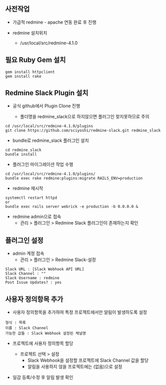 
## 사전작업
- 가급적 redmine - apache 연동 완료 후 진행 

- redmine 설치위치 
    - /usr/local/src/redmine-4.1.0

## 필요 Ruby Gem 설치 
```
gem install httpclient
gem install rake
```

## Redmine Slack Plugin 설치 

- 공식 github에서 Plugin Clone 진행 

    - 폴더명을 redmine_slack으로 하지않으면 플러그인 찾지못하므로 주의
```
cd /usr/local/src/redmine-4.1.0/plugins
git clone https://github.com/sciyoshi/redmine-slack.git redmine_slack
```
- bundle로 redmine_slack 플러그인 설치 

```
cd redmine_slack
bundle install 
```

- 플러그인 마이그레이션 작업 수행 
```
cd /usr/local/src/redmine-4.1.0/plugins/
bundle exec rake redmine:plugins:migrate RAILS_ENV=production
```

- redmine 재시작

```
systemctl restart httpd
or
bundle exec rails server webrick -e production -b 0.0.0.0 &
```

- redmine admin으로 접속 
    - 관리 > 플러그인 > Redmine Slack 플러그인이 존재하는지 확인

## 플러그인 설정 

- admin 계정 접속 
    - 관리 > 플러그인 > Redmine Slack-설정 

```
Slack URL : [Slack Webhook API URL]
Slack Channel : ""
Slack Username : redmine
Post Issue Updates? : yes
```

## 사용자 정의항목 추가 
- 사용자 정의항목을 추가하여 특정 프로젝트에서만 알림이 발생하도록 설정 

```
형식 : 목록 
이름 : Slack Channel
가능한 값들 : Slack Webhook 설정된 채널명 
```

- 프로젝트에 사용자 정의항목 할당 
    - 프로젝트 선택 > 설정 
        - Slack Webhook을 설정할 프로젝트에 Slack Channel 값을 할당
        - 알림을 사용하지 않을 프로젝트에는 (없음)으로 설정 

- 일감 등록/수정 후 알림 발생 확인 

